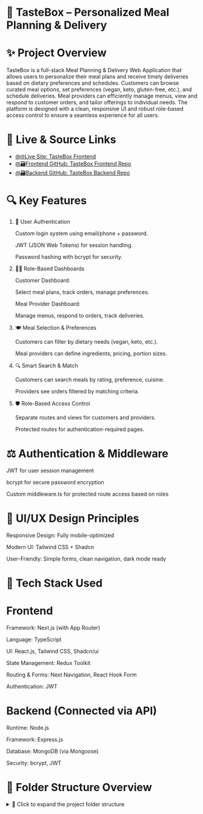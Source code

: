 # 🍱 TasteBox – Personalized Meal Planning & Delivery

# ✨ Project Overview

TasteBox is a full-stack Meal Planning & Delivery Web Application that allows users to personalize their meal plans and receive timely deliveries based on dietary preferences and schedules. Customers can browse curated meal options, set preferences (vegan, keto, gluten-free, etc.), and schedule deliveries. Meal providers can efficiently manage menus, view and respond to customer orders, and tailor offerings to individual needs. The platform is designed with a clean, responsive UI and robust role-based access control to ensure a seamless experience for all users.

# 🔗 Live & Source Links

- [@🌐Live Site: TasteBox Frontend](https://meal-shop-frontend.vercel.app/) 
- [@🗃️Frontend GitHub: TasteBox Frontend Repo](https://github.com/nafis200/portfolio-backend) 
- [@🗃️Backend GitHub: TasteBox Backend Repo](https://github.com/nafis200/assignment-6-frontend) 


# 🔍 Key Features

1. 🔐 User Authentication

    Custom login system using email/phone + password.

    JWT (JSON Web Tokens) for session handling.

    Password hashing with bcrypt for security.

2. 🧑‍🍳 Role-Based Dashboards

     Customer Dashboard:

     Select meal plans, track orders, manage preferences.

     Meal Provider Dashboard:

     Manage menus, respond to orders, track deliveries.

3. 🍽️ Meal Selection & Preferences

      Customers can filter by dietary needs (vegan, keto, etc.).

      Meal providers can define ingredients, pricing, portion sizes.

4. 🔍 Smart Search & Match

      Customers can search meals by rating, preference, cuisine.

      Providers see orders filtered by matching criteria.

5. 🛡️ Role-Based Access Control

      Separate routes and views for customers and providers.

      Protected routes for authentication-required pages.



# ⚖️ Authentication & Middleware

   JWT for user session management

   bcrypt for secure password encryption

   Custom middleware.ts for protected route access based on roles

# 📱 UI/UX Design Principles

   Responsive Design: Fully mobile-optimized

   Modern UI: Tailwind CSS + Shadcn

   User-Friendly: Simple forms, clean navigation, dark mode ready




# 🧪 Tech Stack Used

# Frontend

Framework: Next.js (with App Router)

Language: TypeScript

UI: React.js, Tailwind CSS, Shadcn/ui

State Management: Redux Toolkit

Routing & Forms: Next Navigation, React Hook Form

Authentication: JWT

# Backend (Connected via API)

Runtime: Node.js

Framework: Express.js

Database: MongoDB (via Mongoose)

Security: bcrypt, JWT

# 📂 Folder Structure Overview

<details>
  <summary>📁 Click to expand the project folder structure</summary>

```bash
TasteBox/
├── .env.local              # Environment variables (NEXT_PUBLIC_BASE_API)
├── next.config.js          # Next.js configuration
├── tsconfig.json           # TypeScript configuration
├── next-env.d.ts           # Auto-generated for TS support
├── public/                 # Static assets (optional)
├── node_modules/           # Installed dependencies
├── package.json            # Project metadata and scripts
├── README.md               # Project documentation (optional)
└── src/
    ├── app/                # Next.js pages & routing (App Router)
    ├── components/         # All reusable UI components
    ├── constants/          # Static constant values
    ├── context/            # Global context API usage
    ├── hooks/              # Custom React hooks
    ├── lib/                # Utility/helper functions
    ├── providers/          # Context or layout providers
    ├── redux/              # Redux slices & store setup
    ├── services/           # API call services
    ├── types/              # TypeScript interfaces and types
    └── middleware.ts       # Route protection middleware
</details>

# 🚧 Project Setup & Installation

1. Clone the Repository

git clone https://github.com/nafis200/TasteBox_frontend.git
cd TasteBox_frontend

2. Install Dependencies

npm install

3. Set Up env varriables

Create a .env.local file in the root directory and add the following line

NEXT_PUBLIC_BASE_API=http://localhost:5000

4. Run the Development Server

npm run dev


# 👨‍💼 Author

Nafis Ahamed📧 Email: nafisahamed14@gmail.com🌐 Portfolio: https://portfoliouser.vercel.app/